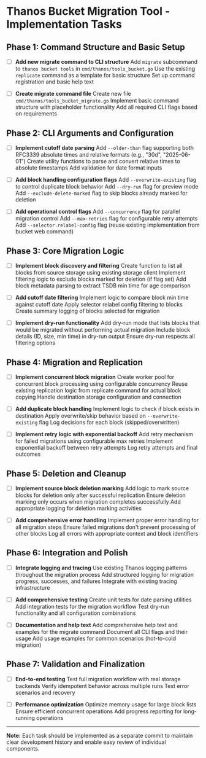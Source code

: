 # Thanos Bucket Migration Tool - Implementation Tasks

## Phase 1: Command Structure and Basic Setup
- [ ] **Add new migrate command to CLI structure**
  Add `migrate` subcommand to `thanos bucket tools` in `cmd/thanos/tools_bucket.go`
  Use the existing `replicate` command as a template for basic structure
  Set up command registration and basic help text

- [ ] **Create migrate command file**
  Create new file `cmd/thanos/tools_bucket_migrate.go` 
  Implement basic command structure with placeholder functionality
  Add all required CLI flags based on requirements

## Phase 2: CLI Arguments and Configuration
- [ ] **Implement cutoff date parsing**
  Add `--older-than` flag supporting both RFC3339 absolute times and relative formats (e.g., "30d", "2025-06-01")
  Create utility functions to parse and convert relative times to absolute timestamps
  Add validation for date format inputs

- [ ] **Add block handling configuration flags**
  Add `--overwrite-existing` flag to control duplicate block behavior
  Add `--dry-run` flag for preview mode
  Add `--exclude-delete-marked` flag to skip blocks already marked for deletion

- [ ] **Add operational control flags**
  Add `--concurrency` flag for parallel migration control
  Add `--max-retries` flag for configurable retry attempts
  Add `--selector.relabel-config` flag (reuse existing implementation from bucket web command)

## Phase 3: Core Migration Logic
- [ ] **Implement block discovery and filtering**
  Create function to list all blocks from source storage using existing storage client
  Implement filtering logic to exclude blocks marked for deletion (if flag set)
  Add block metadata parsing to extract TSDB min time for age comparison

- [ ] **Add cutoff date filtering**
  Implement logic to compare block min time against cutoff date
  Apply selector relabel config filtering to blocks
  Create summary logging of blocks selected for migration

- [ ] **Implement dry-run functionality**
  Add dry-run mode that lists blocks that would be migrated without performing actual migration
  Include block details (ID, size, min time) in dry-run output
  Ensure dry-run respects all filtering options

## Phase 4: Migration and Replication
- [ ] **Implement concurrent block migration**
  Create worker pool for concurrent block processing using configurable concurrency
  Reuse existing replication logic from replicate command for actual block copying
  Handle destination storage configuration and connection

- [ ] **Add duplicate block handling**
  Implement logic to check if block exists in destination
  Apply overwrite/skip behavior based on `--overwrite-existing` flag
  Log decisions for each block (skipped/overwritten)

- [ ] **Implement retry logic with exponential backoff**
  Add retry mechanism for failed migrations using configurable max retries
  Implement exponential backoff between retry attempts
  Log retry attempts and final outcomes

## Phase 5: Deletion and Cleanup
- [ ] **Implement source block deletion marking**
  Add logic to mark source blocks for deletion only after successful replication
  Ensure deletion marking only occurs when migration completes successfully
  Add appropriate logging for deletion marking activities

- [ ] **Add comprehensive error handling**
  Implement proper error handling for all migration steps
  Ensure failed migrations don't prevent processing of other blocks
  Log all errors with appropriate context and block identifiers

## Phase 6: Integration and Polish
- [ ] **Integrate logging and tracing**
  Use existing Thanos logging patterns throughout the migration process
  Add structured logging for migration progress, successes, and failures
  Integrate with existing tracing infrastructure

- [ ] **Add comprehensive testing**
  Create unit tests for date parsing utilities
  Add integration tests for the migration workflow
  Test dry-run functionality and all configuration combinations

- [ ] **Documentation and help text**
  Add comprehensive help text and examples for the migrate command
  Document all CLI flags and their usage
  Add usage examples for common scenarios (hot-to-cold migration)

## Phase 7: Validation and Finalization
- [ ] **End-to-end testing**
  Test full migration workflow with real storage backends
  Verify idempotent behavior across multiple runs
  Test error scenarios and recovery

- [ ] **Performance optimization**
  Optimize memory usage for large block lists
  Ensure efficient concurrent operations
  Add progress reporting for long-running operations

---

**Note:** Each task should be implemented as a separate commit to maintain clear development history and enable easy review of individual components.
